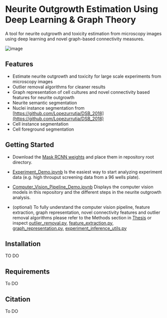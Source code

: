 
#  Neurite Outgrowth Estimation Using Deep Learning & Graph Theory

A tool for neurite outgrowth and toxicity estimation from microscopy images using deep learning and novel graph-based connectivity measures.


![image](https://github.com/YoavLotem/Automatic-Neurite-Outgrowth-Quantification-Using-Deep-Learning/blob/master/assets/readme_im_compressed.png)


## Features

- Estimate neurite outgrowth and toxicity for large scale experiments from microscopy images
- Outlier removal algorithms for cleaner results  
- Graph representation of cell cultures and novel connectivity based features for neurite outgrowth
- Neurite semantic segmentation
- Nuclei instance segmentation from [https://github.com/Lopezurrutia/DSB_2018](https://github.com/Lopezurrutia/DSB_2018)
- Cell instance segmentation
- Cell foreground segmentation


## Getting Started
- Download the [Mask RCNN weights](https://drive.google.com/file/d/1sX5u0dEBvA8Y8z8UObXsty-CE_TjWNKH/view?usp=sharing) and place them in repository root directory. 

- [Experiment_Demo.ipynb](https://github.com/YoavLotem/Automatic-Neurite-Outgrowth-Quantification-Using-Deep-Learning/blob/master/Experiment_Demo.ipynb) Is the easiest way to start analyzing experiment data (e.g. high throuput screening data from a 96 wells plate). 

- [Computer_Vision_Pipeline_Demo.ipynb](https://github.com/YoavLotem/Automatic-Neurite-Outgrowth-Quantification-Using-Deep-Learning/blob/master/Computer_Vision_Pipeline_Demo.ipynb) Displays the computer vision models in this repository and the different steps in the neurite outgrowth analysis. 

- (optional) To fully understand the computer vision pipeline, feature extraction, graph representation, novel connectivity features and outlier removal algorithms please refer to the Methods section in [Thesis](https://docs.google.com/document/d/1lT-KUPgt1lQyyrHHMAMJNzhnqgL5ts-7/edit?usp=sharing&ouid=103117274956717598825&rtpof=true&sd=true) or inspect [outlier_removal.py](https://github.com/YoavLotem/Automatic-Neurite-Outgrowth-Quantification-Using-Deep-Learning/blob/master/src/data_processing/outlier_removal.py), [feature_extraction.py](https://github.com/YoavLotem/Automatic-Neurite-Outgrowth-Quantification-Using-Deep-Learning/blob/master/src/data_processing/feature_extraction.py), [graph_representation.py](https://github.com/YoavLotem/Automatic-Neurite-Outgrowth-Quantification-Using-Deep-Learning/blob/master/src/computer_vision_pipeline/graph/graph_representation.py), [experiment_inference_utils.py](https://github.com/YoavLotem/Automatic-Neurite-Outgrowth-Quantification-Using-Deep-Learning/blob/master/src/computer_vision_pipeline/experiment_inference_utils.py) 

## Installation

TO DO
    
## Requirements
To DO
## Citation
To DO
